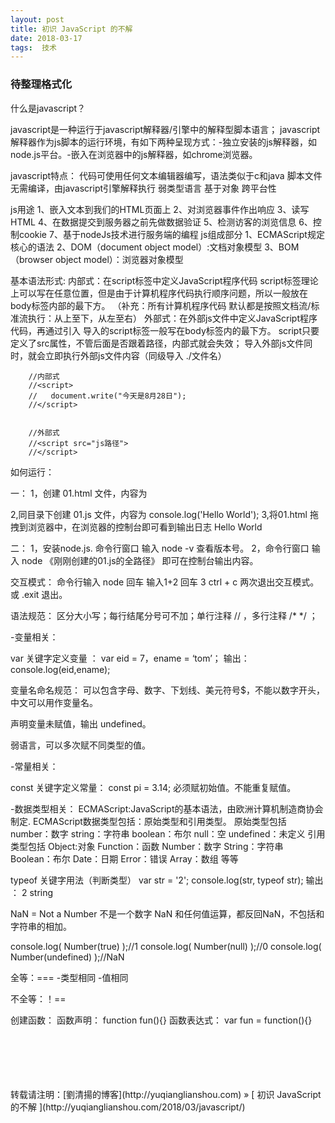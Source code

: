 ```yaml
---
layout: post  
title: 初识 JavaScript 的不解 
date: 2018-03-17  
tags:  技术
---
```

### 待整理格式化  
 


什么是javascript？

javascript是一种运行于javascript解释器/引擎中的解释型脚本语言；
javascript解释器作为js脚本的运行环境，有如下两种呈现方式：-独立安装的js解释器，如node.js平台。-嵌入在浏览器中的js解释器，如chrome浏览器。

javascript特点：
代码可使用任何文本编辑器编写，语法类似于c和java
脚本文件无需编译，由javascript引擎解释执行
弱类型语言
基于对象
跨平台性

js⽤途
 1、嵌⼊⽂本到我们的HTML页⾯上
 2、对浏览器事件作出响应
 3、读写HTML
 4、在数据提交到服务器之前先做数据验证
 5、检测访客的浏览信息
 6、控制cookie
 7、基于nodeJs技术进⾏服务端的编程
js组成部分
 1、ECMAScript规定核⼼的语法
 2、DOM（document object model）:⽂档对象模型
 3、BOM（browser object model）：浏览器对象模型

基本语法形式:
内部式：在script标签中定义JavaScript程序代码
script标签理论上可以写在任意位置，但是由于计算机程序代码执行顺序问题，所以一般放在body标签内部的最下方。
（补充：所有计算机程序代码  默认都是按照文档流/标准流执行：从上至下，从左至右） 
外部式：在外部js文件中定义JavaScript程序代码，再通过<script src=""></script>引入
导入的script标签一般写在body标签内的最下方。
script只要定义了src属性，不管后面是否跟着路径，内部式就会失效；
导入外部js文件同时，就会立即执行外部js文件内容（同级导入 ./文件名）  
```
    //内部式  
    //<script>
    //   document.write("今天是8月28日");
    //</script>
 
 
    //外部式
    //<script src="js路径">
    //</script>
```

如何运行：

一：
1，创建 01.html 文件，内容为  
<script src="01.js"></script>
2,同目录下创建 01.js 文件，内容为 
console.log('Hello World');
3,将01.html 拖拽到浏览器中，在浏览器的控制台即可看到输出日志 Hello World

二：
1，安装node.js. 命令行窗口 输入 node -v 查看版本号。
2，命令行窗口 输入 node 《刚刚创建的01.js的全路径》  即可在控制台输出内容。

交互模式： 
命令行输入 node 回车
输入1+2 回车
3
ctrl + c 两次退出交互模式。或 .exit  退出。

语法规范：
区分大小写；每行结尾分号可不加；单行注释 // ，多行注释 /*  */ ；

-变量相关：

var 关键字定义变量 ：
var eid = 7，ename = ‘tom’；
输出：
console.log(eid,ename);

变量名命名规范：
可以包含字母、数字、下划线、美元符号$，不能以数字开头，
中文可以用作变量名。

声明变量未赋值，输出 undefined。

弱语言，可以多次赋不同类型的值。


-常量相关：

const 关键字定义常量：
const pi = 3.14;
必须赋初始值。不能重复赋值。


-数据类型相关：
ECMAScript:JavaScript的基本语法，由欧洲计算机制造商协会制定.
ECMAScript数据类型包括：原始类型和引用类型。
原始类型包括
number：数字
string：字符串
boolean：布尔
null：空
undefined：未定义
引用类型包括
Object:对象
Function：函数
Number：数字
String：字符串
Boolean：布尔
Date：日期
Error：错误
Array：数组
等等

typeof 关键字用法（判断类型）
var str = '2';
console.log(str, typeof str);
输出 ： 2 string

NaN = Not a Number 不是一个数字
NaN 和任何值运算，都反回NaN，不包括和字符串的相加。

console.log( Number(true) );//1
console.log( Number(null) );//0
console.log( Number(undefined) );//NaN


全等：===
-类型相同
-值相同

不全等：！==


创建函数：
函数声明： function fun(){}
函数表达式： var fun = function(){}


<br/> 
<br/> 
<br/> 
<br/> 
<br/> 
转载请注明：[劉清揚的博客](http://yuqianglianshou.com) » [ 初识 JavaScript 的不解  ](http://yuqianglianshou.com/2018/03/javascript/)  
<br/>